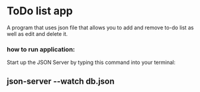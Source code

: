 ToDo list app
====================
A program that uses json file that allows you to add and remove to-do list as well as edit and delete it.

### how to run application:
Start up the JSON Server by typing this command into your terminal:
## json-server --watch db.json
